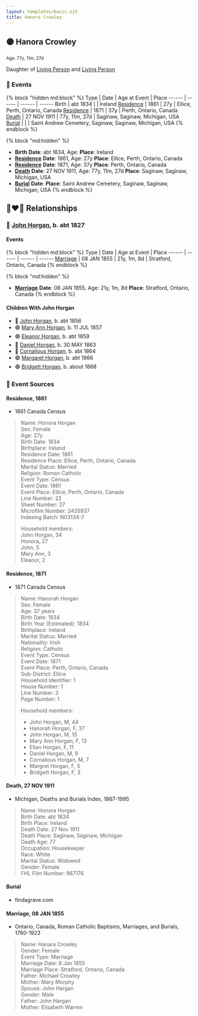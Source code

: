 ```yaml
---
layout: templates/basic.njk
title: Hanora Crowley
---
```

## 🟣 Hanora Crowley
<small>Age: 77y, 11m, 27d</small>

Daughter of [Living Person](/people/5/58336236) and [Living Person](/people/6/62618528)

### 📆 Events

{% block "hidden md:block" %}
Type | Date | Age at Event | Place
------ | ------ | ------ | ------
Birth | abt 1834 |  | Ireland
[Residence](#event-event-0) | 1861 | 27y | Ellice, Perth, Ontario, Canada
[Residence](#event-event-1) | 1871 | 37y | Perth, Ontario, Canada
[Death](#event-event-6) | 27 NOV 1911 | 77y, 11m, 27d | Saginaw, Saginaw, Michigan, USA
[Burial](#event-event-7) |  |  | Saint Andrew Cemetery, Saginaw, Saginaw, Michigan, USA
{% endblock %}

{% block "md:hidden" %}
- **Birth**
**Date**: abt 1834, Age:
**Place**: Ireland
- **[Residence](#event-event-0)**
**Date**: 1861, Age: 27y
**Place**: Ellice, Perth, Ontario, Canada
- **[Residence](#event-event-1)**
**Date**: 1871, Age: 37y
**Place**: Perth, Ontario, Canada
- **[Death](#event-event-6)**
**Date**: 27 NOV 1911, Age: 77y, 11m, 27d
**Place**: Saginaw, Saginaw, Michigan, USA
- **[Burial](#event-event-7)**
**Date**:
**Place**: Saint Andrew Cemetery, Saginaw, Saginaw, Michigan, USA
{% endblock %}

## 👩‍❤️‍👨 Relationships

### 🔵 [John Horgan](/people/5/54161773), b. abt 1827

#### Events

{% block "hidden md:block" %}
Type | Date | Age at Event | Place
------ | ------ | ------ | ------
[Marriage](#event-family-0-event-0) | 08 JAN 1855 | 21y, 1m, 8d | Stratford, Ontario, Canada
{% endblock %}

{% block "md:hidden" %}
- **[Marriage](#event-family-0-event-0)**
**Date**: 08 JAN 1855, Age: 21y, 1m, 8d
**Place**: Stratford, Ontario, Canada
{% endblock %}

#### Children With John Horgan
* 🔵 [John Horgan](/people/1/12278671), b. abt 1856
* 🟣 [Mary Ann Horgan](/people/9/90749846), b. 11 JUL 1857
* 🟣 [Eleanor Horgan](/people/3/34125056), b. abt 1859
* 🔵 [Daniel Horgan](/people/1/15488992), b. 30 MAY 1863
* 🔵 [Cornalious Horgan](/people/8/8594961), b. abt 1864
* 🟣 [Margaret Horgan](/people/7/77180611), b. abt 1866
* 🟣 [Bridgett Horgan](/people/3/30208492), b. about 1868
### 📰 Event Sources

#### <a id="event-event-0"></a> Residence, 1861
* 1861 Canada Census
>   
  > Name: Honora Horgan  
  > Sex: Female  
  > Age: 27y  
  > Birth Date: 1834  
  > Birthplace: Ireland  
  > Residence Date: 1861  
  > Residence Place: Ellice, Perth, Ontario, Canada  
  > Marital Status: Married  
  > Religion: Roman Catholic  
  > Event Type: Census  
  > Event Date: 1861  
  > Event Place: Ellice, Perth, Ontario, Canada  
  > Line Number: 22  
  > Sheet Number: 27  
  > Microfilm Number: 2435937  
  > Indexing Batch: N03134-7  
  >   
  > Household members:  
  > John Horgan, 34  
  > Honora, 27  
  > John, 5  
  > Mary Ann, 3  
  > Eleanor, 2  
  >

#### <a id="event-event-1"></a> Residence, 1871
* 1871 Canada Census
>   
  > Name: Hanorah Horgan  
  > Sex: Female  
  > Age: 37 years  
  > Birth Date: 1834  
  > Birth Year (Estimated): 1834  
  > Birthplace: Ireland  
  > Marital Status: Married  
  > Nationality: Irish  
  > Religion: Catholic  
  > Event Type: Census  
  > Event Date: 1871  
  > Event Place: Perth, Ontario, Canada  
  > Sub-District: Ellice  
  > Household Identifier: 1  
  > House Number: 1  
  > Line Number: 3  
  > Page Number: 1  
  >   
  > Household members:  
  > - John Horgan, M, 44  
  > - Hanorah Horgan, F, 37  
  > - John Horgan, M, 15  
  > - Mary Ann Horgan, F, 13  
  > - Ellan Horgan, F, 11  
  > - Daniel Horgan, M, 9  
  > - Cornalious Horgan, M, 7  
  > - Margret Horgan, F, 5  
  > - Bridgett Horgan, F, 3  
  >

#### <a id="event-event-6"></a> Death, 27 NOV 1911
* Michigan, Deaths and Burials Index, 1867-1995
>   
  > Name: Honora Horgan  
  > Birth Date: abt 1834  
  > Birth Place: Ireland  
  > Death Date: 27 Nov 1911  
  > Death Place: Saginaw, Saginaw, Michigan  
  > Death Age: 77  
  > Occupation: Housekeeper  
  > Race: White  
  > Marital Status: Widowed  
  > Gender: Female  
  > FHL Film Number: 967176

#### <a id="event-event-7"></a> Burial
* findagrave.com

#### <a id="event-family-0-event-0"></a> Marriage, 08 JAN 1855
* Ontario, Canada, Roman Catholic Baptisms, Marriages, and Burials, 1760-1923
>   
  > Name: Hanara Crowley  
  > Gender: Female  
  > Event Type: Marriage  
  > Marriage Date: 8 Jan 1855  
  > Marriage Place: Stratford, Ontario, Canada  
  > Father: Michael Crowley  
  > Mother: Mary Morphy  
  > Spouse: John Hargan  
  > Gender: Male  
  > Father: John Hargan  
  > Mother: Elisabeth Warren